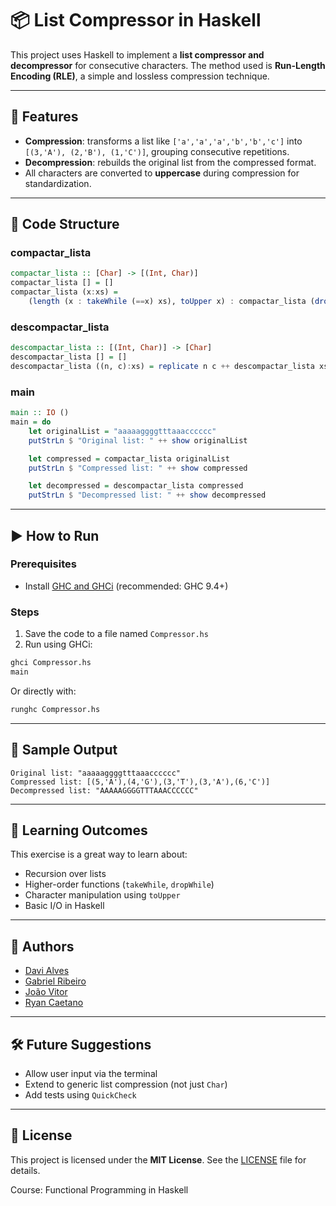 # 📦 List Compressor in Haskell

This project uses Haskell to implement a **list compressor and decompressor** for consecutive characters. The method used is **Run-Length Encoding (RLE)**, a simple and lossless compression technique.

---

## 🔧 Features

- **Compression**: transforms a list like `['a','a','a','b','b','c']` into `[(3,'A'), (2,'B'), (1,'C')]`, grouping consecutive repetitions.
- **Decompression**: rebuilds the original list from the compressed format.
- All characters are converted to **uppercase** during compression for standardization.

---

## 📁 Code Structure

### compactar_lista

```haskell
compactar_lista :: [Char] -> [(Int, Char)]
compactar_lista [] = []
compactar_lista (x:xs) =
    (length (x : takeWhile (==x) xs), toUpper x) : compactar_lista (dropWhile (==x) xs)
```

### descompactar_lista

```haskell
descompactar_lista :: [(Int, Char)] -> [Char]
descompactar_lista [] = []
descompactar_lista ((n, c):xs) = replicate n c ++ descompactar_lista xs
```

### main

```haskell
main :: IO ()
main = do
    let originalList = "aaaaaggggtttaaacccccc"
    putStrLn $ "Original list: " ++ show originalList

    let compressed = compactar_lista originalList
    putStrLn $ "Compressed list: " ++ show compressed

    let decompressed = descompactar_lista compressed
    putStrLn $ "Decompressed list: " ++ show decompressed
```

---

## ▶️ How to Run

### Prerequisites

- Install [GHC and GHCi](https://www.haskell.org/platform/) (recommended: GHC 9.4+)

### Steps

1. Save the code to a file named `Compressor.hs`
2. Run using GHCi:

```bash
ghci Compressor.hs
main
```

Or directly with:

```bash
runghc Compressor.hs
```

---

## 📝 Sample Output

```
Original list: "aaaaaggggtttaaacccccc"
Compressed list: [(5,'A'),(4,'G'),(3,'T'),(3,'A'),(6,'C')]
Decompressed list: "AAAAAGGGGTTTAAACCCCCC"
```

---

## 🧠 Learning Outcomes

This exercise is a great way to learn about:
- Recursion over lists
- Higher-order functions (`takeWhile`, `dropWhile`)
- Character manipulation using `toUpper`
- Basic I/O in Haskell

---

## 📌 Authors

- [Davi Alves](https://github.com/davialves1820)
- [Gabriel Ribeiro](https://github.com/gabrielbribeiroo)
- [João Vitor](https://github.com/JoaoVitorSampaio)
- [Ryan Caetano](https://github.com/Ryan1804)

---

## 🛠️ Future Suggestions

- Allow user input via the terminal
- Extend to generic list compression (not just `Char`)
- Add tests using `QuickCheck`

---

## 📄 License

This project is licensed under the **MIT License**. See the [LICENSE](LICENSE) file for details.

Course: Functional Programming in Haskell
